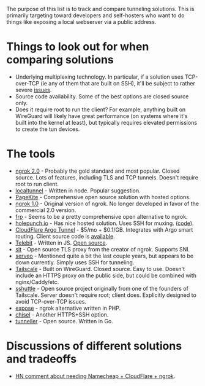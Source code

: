 The purpose of this list is to track and compare tunneling solutions. This is
primarily targeting toward developers and self-hosters who want to do things
like exposing a local webserver via a public address.


# Things to look out for when comparing solutions

* Underlying multiplexing technology. In particular, if a solution uses
  TCP-over-TCP (ie any of them that are built on SSH), it'll be subject to
  rather severe [issues](http://sites.inka.de/bigred/devel/tcp-tcp.html).
* Source code availability. Some of the best options are closed source only.
* Does it require root to run the client? For example, anything built on
  WireGuard will likely have great performance (on systems where it's built
  into the kernel at least), but typically requires elevated permissions to
  create the tun devices.


# The tools

* [ngrok 2.0](https://ngrok.com/) - Probably the gold standard and most popular. Closed source. Lots of features, including TLS and TCP tunnels. Doesn't require root to run client.
* [localtunnel](https://github.com/localtunnel) - Written in node. Popular suggestion.
* [PageKite](https://pagekite.net/) - Comprehensive open source solution with hosted options. 
* [ngrok 1.0](https://github.com/inconshreveable/ngrok) - Original version of ngrok. No longer developed in favor of the commercial 2.0 version.
* [frp](https://github.com/fatedier/frp) - Seems to be a pretty comprehensive open alternative to ngrok.
* [holepunch.io](https://holepunch.io) - Has nice hosted solution. Uses SSH for muxing. ([code](https://github.com/CypherpunkArmory/punch/)).
* [CloudFlare Argo Tunnel](https://www.cloudflare.com/products/argo-tunnel/) - $5/mo + $0.1/GB. Integrates with Argo smart routing. Client source code is [available](https://github.com/cloudflare/cloudflared).
* [Telebit](https://telebit.cloud/) - Written in JS. [Open source](https://git.coolaj86.com/coolaj86/telebit.js).
* [slt](https://github.com/inconshreveable/slt) - Open source TLS proxy from the creator of ngrok. Supports SNI.
* [serveo](https://serveo.net) - Mentioned quite a bit the last couple years, but appears to be down currently. Simply uses SSH for tunneling.
* [Tailscale](https://www.tailscale.com/) - Built on WireGuard. Closed source. Easy to use. Doesn't include an HTTPS proxy on the public side, but could be combined with nginx/Caddy/etc.
* [sshuttle](https://github.com/sshuttle/sshuttle) - Open source project originally from one of the founders of Tailscale. Server doesn't require root; client does. Explicitly designed to avoid TCP-over-TCP issues.
* [expose](https://github.com/beyondcode/expose) - ngrok alternative written in PHP.
* [chisel](https://github.com/jpillora/chisel) - Another HTTPS+SSH option.
* [tunneller](https://github.com/skx/tunneller) - Open source. Written in Go.


# Discussions of different solutions and tradeoffs

* [HN comment about needing Namecheap + CloudFlare + ngrok](https://news.ycombinator.com/item?id=24475946).
